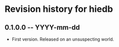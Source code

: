# Revision history for hiedb

## 0.1.0.0 -- YYYY-mm-dd

* First version. Released on an unsuspecting world.
